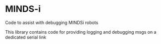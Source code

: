 # MINDS-i
Code to assist with debugging MINDSi robots

This library contains code for providing logging and debugging msgs on a dedicated serial link